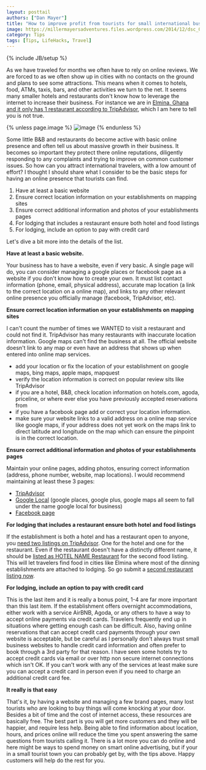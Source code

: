 ```yaml
---
layout: posttail
authors: ["Dan Mayer"]
title: "How to improve profit from tourists for small international businesses"
image: https://millermayersadventures.files.wordpress.com/2014/12/dsc_0013-e1418910268449.jpg
category: Tips
tags: [Tips, LifeHacks, Travel]
---
```

{% include JB/setup %}

As we have traveled for months we often have to rely on online reviews. We are forced to as we often show up in cities with no contacts on the ground and plans to see some attractions. This means when it comes to hotels, food, ATMs, taxis, bars, and other activities we turn to the net. It seems many smaller hotels and restaurants don't know how to leverage the internet to increase their business. For instance we are in [Elmina, Ghana and it only has 1 restaurant according to TripAdvisor](http://www.tripadvisor.com.my/Restaurants-g303867-Elmina_Central_Region.html), which I am here to tell you is not true.

{% unless page.image %}
![image](https://millermayersadventures.files.wordpress.com/2014/12/dsc_0013-e1418910268449.jpg)
{% endunless %}

Some little B&B and restaurants do become active with basic online presence and often tell us about massive growth in their business. It becomes so important they protect there online reputations, diligently responding to any complaints and trying to improve on common customer issues. So how can you attract international travelers, with a low amount of effort? I thought I should share what I consider to be the basic steps for having an online presence that tourists can find.

1. Have at least a basic website
2. Ensure correct location information on your establishments on mapping sites
3. Ensure correct additional information and photos of your establishments pages
4. For lodging that includes <!--more--> a restaurant ensure both hotel and food listings
5. For lodging, include an option to pay with credit card

Let's dive a bit more into the details of the list.

__Have at least a basic website.__

  Your business has to have a website, even if very basic. A single page will do, you can consider managing a google places or facebook page as a website if you don't know how to create your own. It must list contact information (phone, email, physical address), accurate map location (a link to the correct location on a online map), and links to any other relevant online presence you officially manage (facebook, TripAdvisor, etc).

__Ensure correct location information on your establishments on mapping sites__

  I can't count the number of times we WANTED to visit a restaurant and could not find it. TripAdvisor has many restaurants with inaccurate location information. Google maps can't find the business at all. The official website doesn't link to any map or even have an address that shows up when entered into online map services.
  
  
  * add your location or fix the location of your establishment on google maps, bing maps, apple maps, mapquest
  * verify the location information is correct on popular review sits like TripAdvisor
  * if you are a hotel, B&B, check location information on hotels.com, agoda, priceline, or where ever else you have previously accepted reservations from
  * if you have a facebook page add or correct your location information.
  * make sure your website links to a valid address on a online map service like google maps, if your address does not yet work on the maps link to direct latitude and longitude on the map which can ensure the pinpoint is in the correct location.

__Ensure correct additional information and photos of your establishments pages__

  Maintain your online pages, adding photos, ensuring correct information (address, phone number, website, map locations). I would recommend maintaining at least these 3 pages:
  
  
  * [TripAdvisor](http://www.tripadvisor.com/GetListedNew)
  * [Google Local](https://support.google.com/business/answer/2911778?hl=en) (google places, google plus, google maps all seem to fall under the name google local for business)
  * [Facebook page](https://www.facebook.com/help/104002523024878)
  
__For lodging that includes a restaurant ensure both hotel and food listings__

If the establishment is both a hotel and has a restaurant open to anyone, you [need two listings on TripAdvisor](http://www.tripadvisor.co.za/ShowTopic-g1-i12105-k7806366-Can_a_pub_be_listed_as_a_hotel_restaurant_and_attraction-TripAdvisor_Support.html). One for the hotel and one for the restaurant. Even if the restaurant doesn't have a distinctly different name, it should be [listed as HOTEL NAME Restaurant](https://www.tripadvisorsupport.com/hc/en-us/articles/200614647-Restaurant-listing-guidelines) for the second food listing. This will let travelers find food in cities like Elmina where most of the dinning establishments are attached to lodging. So go submit a [second restaurant listing now](http://www.tripadvisor.co.uk/GetListedRestaurant).
 

__For lodging, include an option to pay with credit card__

  This is the last item and it is really a bonus point, 1-4 are far more important than this last item. If the establishment offers overnight accommodations, either work with a service AirBNB, Agoda, or any others to have a way to accept online payments via credit cards. Travelers frequently end up in situations where getting enough cash can be difficult. Also, having online reservations that can accept credit card payments through your own website is acceptable, but be careful as I personally don't always trust small business websites to handle credit card information and often prefer to book through a 3rd party for that reason. I have seen some hotels try to accept credit cards via email or over http non secure internet connections which isn't OK. If you can't work with any of the services at least make sure you can accept a credit card in person even if you need to charge an additional credit card fee.

__It really is that easy__

That's it, by having a website and managing a few brand pages, many lost tourists who are looking to buy things will come knocking at your door. Besides a bit of time and the cost of internet access, these resources are basically free. The best part is you will get more customers and they will be happier, and require less help. Being able to find information about location, hours, and prices online will reduce the time you spent answering the same questions from tourists calling it. There is a lot more you can do online and here might be ways to spend money on smart online advertising, but if your in a small tourist town you can probably get by, with the tips above. Happy customers will help do the rest for you. 
